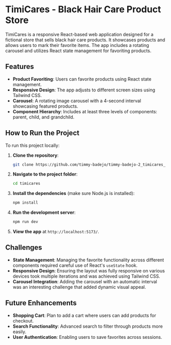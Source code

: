 
# TimiCares - Black Hair Care Product Store

TimiCares is a responsive React-based web application designed for a fictional store that sells black hair care products. It showcases products and allows users to mark their favorite items. The app includes a rotating carousel and utilizes React state management for favoriting products.

## Features

- **Product Favoriting**: Users can favorite products using React state management.
- **Responsive Design**: The app adjusts to different screen sizes using Tailwind CSS.
- **Carousel**: A rotating image carousel with a 4-second interval showcasing featured products.
- **Component Hierarchy**: Includes at least three levels of components: parent, child, and grandchild.
  
## How to Run the Project

To run this project locally:

1. **Clone the repository**:
   ```bash
   git clone https://github.com/timmy-badejo/timmy-badejo-2_timicares_assignmennt2_web_scripting-2.git
   ```

2. **Navigate to the project folder**:
   ```bash
   cd timicares
   ```

3. **Install the dependencies** (make sure Node.js is installed):
   ```bash
   npm install
   ```

4. **Run the development server**:
   ```bash
   npm run dev
   ```

5. **View the app** at `http://localhost:5173/`.

## Challenges

- **State Management**: Managing the favorite functionality across different components required careful use of React's `useState` hook.
- **Responsive Design**: Ensuring the layout was fully responsive on various devices took multiple iterations and was achieved using Tailwind CSS.
- **Carousel Integration**: Adding the carousel with an automatic interval was an interesting challenge that added dynamic visual appeal.

## Future Enhancements

- **Shopping Cart**: Plan to add a cart where users can add products for checkout.
- **Search Functionality**: Advanced search to filter through products more easily.
- **User Authentication**: Enabling users to save favorites across sessions.
